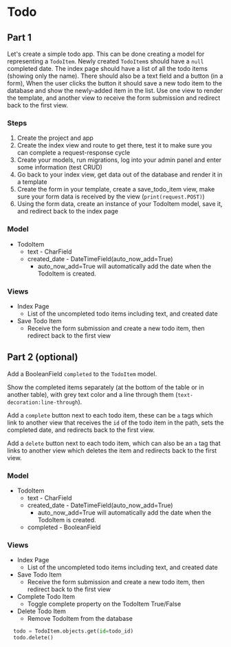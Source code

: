 # Todo

## Part 1

Let's create a simple todo app. This can be done creating a model for representing a `TodoItem`. Newly created `TodoItem`s should have a `null` completed date. The index page should have a list of all the todo items (showing only the name). There should also be a text field and a button (in a form), When the user clicks the button it should save a new todo item to the database and show the newly-added item in the list. Use one view to render the template, and another view to receive the form submission and redirect back to the first view.


### Steps

1. Create the project and app
2. Create the index view and route to get there, test it to make sure you can complete a request-response cycle
3. Create your models, run migrations, log into your admin panel and enter some information (test CRUD)
4. Go back to your index view, get data out of the database and render it in a template
5. Create the form in your template, create a save_todo_item view, make sure your form data is received by the view (`print(request.POST)`)
6. Using the form data, create an instance of your TodoItem model, save it, and redirect back to the index page


### Model

- TodoItem
  - text - CharField
  - created_date - DateTimeField(auto_now_add=True)
    - auto_now_add=True will automatically add the date when the TodoItem is created.


### Views

- Index Page
  - List of the uncompleted todo items including text, and created date
- Save Todo Item
  - Receive the form submission and create a new todo item, then redirect back to the first view


## Part 2 (optional)

Add a BooleanField `completed` to the `TodoItem` model.

Show the completed items separately (at the bottom of the table or in another table), with grey text color and a line through them (`text-decoration:line-through`).

Add a `complete` button next to each todo item, these can be `a` tags which link to another view that receives the `id` of the todo item in the path, sets the completed date, and redirects back to the first view.

Add a `delete` button next to each todo item, which can also be an `a` tag that links to another view which deletes the item and redirects back to the first view.

### Model

- TodoItem
  - text - CharField
  - created_date - DateTimeField(auto_now_add=True)
    - auto_now_add=True will automatically add the date when the TodoItem is created.
  - completed - BooleanField

### Views

- Index Page
  - List of the uncompleted todo items including text, and created date
- Save Todo Item
  - Receive the form submission and create a new todo item, then redirect back to the first view
- Complete Todo Item
  - Toggle complete property on the TodoItem True/False
- Delete Todo Item
  - Remove TodoItem from the database
```python
  todo = TodoItem.objects.get(id=todo_id)
  todo.delete()
```

